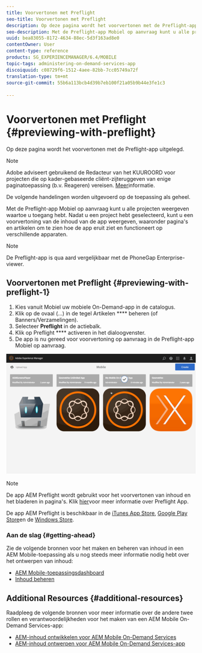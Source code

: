 ```yaml
---
title: Voorvertonen met Preflight
seo-title: Voorvertonen met Preflight
description: Op deze pagina wordt het voorvertonen met de Preflight-app uitgelegd.
seo-description: Met de Preflight-app Mobiel op aanvraag kunt u alle projecten weergeven waartoe u toegang hebt. Volg deze pagina voor meer informatie.
uuid: bea83055-8172-4634-88ec-5d3f163ad8e0
contentOwner: User
content-type: reference
products: SG_EXPERIENCEMANAGER/6.4/MOBILE
topic-tags: administering-on-demand-services-app
discoiquuid: c08729f6-1512-4aee-82bb-7cc05749a72f
translation-type: tm+mt
source-git-commit: 55b6a113bcb4d39b7eb100f21a05b9b44e3fe1c3

---
```



# Voorvertonen met Preflight {#previewing-with-preflight}

Op deze pagina wordt het voorvertonen met de Preflight-app uitgelegd.

>[!NOTE]
>
>Adobe adviseert gebruikend de Redacteur van het KUUROORD voor projecten die op kader-gebaseerde cliënt-zijteruggeven van enige paginatoepassing (b.v. Reageren) vereisen. [Meer](/help/sites-developing/spa-overview.md)informatie.

De volgende handelingen worden uitgevoerd op de toepassing als geheel.

Met de Preflight-app Mobiel op aanvraag kunt u alle projecten weergeven waartoe u toegang hebt. Nadat u een project hebt geselecteerd, kunt u een voorvertoning van de inhoud van de app weergeven, waaronder pagina&#39;s en artikelen om te zien hoe de app eruit ziet en functioneert op verschillende apparaten.

>[!NOTE]
>
>De Preflight-app is qua aard vergelijkbaar met de PhoneGap Enterprise-viewer.

## Voorvertonen met Preflight {#previewing-with-preflight-1}

1. Kies vanuit Mobiel uw mobiele On-Demand-app in de catalogus.
1. Klik op de ovaal (...) in de tegel Artikelen **** beheren (of Banners/Verzamelingen).
1. Selecteer **Preflight** in de actiebalk.
1. Klik op Preflight **** activeren in het dialoogvenster.
1. De app is nu gereed voor voorvertoning op aanvraag in de Preflight-app Mobiel op aanvraag.

![chlimage_1-8](assets/chlimage_1-8.gif)

>[!NOTE]
>
>De app AEM Preflight wordt gebruikt voor het voorvertonen van inhoud en het bladeren in pagina&#39;s. Klik [hier](https://helpx.adobe.com/digital-publishing-solution/help/preflight-app.html)voor meer informatie over Preflight App.
>
>De app AEM Preflight is beschikbaar in de [iTunes App Store](https://itunes.apple.com/us/app/adobe-experience-manager-mobile/id1042687518?mt=8), [Google Play Store](https://play.google.com/store/apps/details?id=com.adobe.dps.preflight&hl=en)en de [Windows Store](https://www.microsoft.com/en-us/store/p/adobe-experience-manager-mobile-preflight/9nblggh5wmxq).

### Aan de slag {#getting-ahead}

Zie de volgende bronnen voor het maken en beheren van inhoud in een AEM Mobile-toepassing als u nog steeds meer informatie nodig hebt over het ontwerpen van inhoud:

* [AEM Mobile-toepassingsdashboard](/help/mobile/mobile-apps-ondemand-application-dashboard.md)
* [Inhoud beheren](/help/mobile/mobile-apps-ondemand-manage-content-ondemand.md)

## Additional Resources {#additional-resources}

Raadpleeg de volgende bronnen voor meer informatie over de andere twee rollen en verantwoordelijkheden voor het maken van een AEM Mobile On-Demand Services-app:

* [AEM-inhoud ontwikkelen voor AEM Mobile On-Demand Services](/help/mobile/aem-mobile-on-demand.md)
* [AEM-inhoud ontwerpen voor AEM Mobile On-Demand Services-app](/help/mobile/mobile-apps-ondemand.md)
